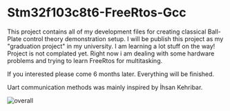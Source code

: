 # Stm32f103c8t6-FreeRtos-Gcc
This project contains all of my development files for creating classical Ball-Plate control theory demonstration setup. 
I will be publish this project as my "graduation project" in my university.
I am learning a lot stuff on the way! Project is not complated yet. Right now i am dealing with some hardware problems and trying to 
learn FreeRtos for multitasking.

If you interested please come 6 months later. Everything will be finished.

Uart communication methods was mainly inspired by İhsan Kehribar.

![overall](https://user-images.githubusercontent.com/38799399/50176585-dd611d00-0310-11e9-8c19-c8d5780a9c3b.jpeg)

